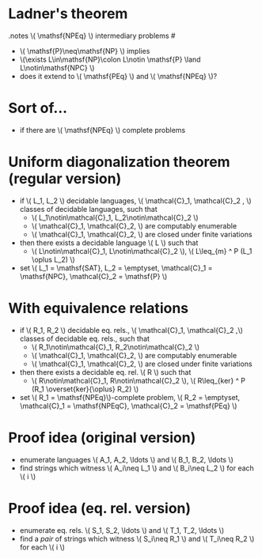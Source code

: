 <!SLIDE bullets incremental>

# Ladner's theorem #
.notes \\( \mathsf{NPEq} \\) intermediary problems #

* \\( \mathsf{P}\neq\mathsf{NP} \\) implies
* \\(\exists L\in\mathsf{NP}\colon L\notin \mathsf{P} \land L\notin\mathsf{NPC}
  \\)
* does it extend to \\( \mathsf{PEq} \\) and \\( \mathsf{NPEq} \\)?

<!SLIDE bullets incremental>

# Sort of... #

* if there are \\( \mathsf{NPEq} \\) complete problems

<!SLIDE bullets incremental small>

# Uniform diagonalization theorem (regular version) #

* if \\( L\_1, L\_2 \\) decidable languages, \\( \mathcal{C}\_1, \mathcal{C}\_2
  \, \\) classes of decidable languages, such that
  * \\( L\_1\notin\mathcal{C}\_1, L\_2\notin\mathcal{C}\_2 \\)
  * \\( \mathcal{C}\_1, \mathcal{C}\_2\, \\) are computably enumerable
  * \\( \mathcal{C}\_1, \mathcal{C}\_2\, \\) are closed under finite variations
* then there exists a decidable language \\( L \\) such that
  * \\( L\notin\mathcal{C}\_1, L\notin\mathcal{C}\_2 \\), \\( L\leq\_{m} ^ P (L\_1 \oplus L\_2) \\)
* set \\( L\_1 = \mathsf{SAT}, L\_2 = \emptyset, \mathcal{C}\_1 = \mathsf{NPC},
  \mathcal{C}\_2 = \mathsf{P} \\)

<!SLIDE bullets small>

# With equivalence relations #

* if \\( R\_1, R\_2 \\) decidable eq. rels., \\( \mathcal{C}\_1, \mathcal{C}\_2 \,\\) classes of decidable eq. rels., such that
  * \\( R\_1\notin\mathcal{C}\_1, R\_2\notin\mathcal{C}\_2 \\)
  * \\( \mathcal{C}\_1, \mathcal{C}\_2\, \\) are computably enumerable
  * \\( \mathcal{C}\_1, \mathcal{C}\_2\, \\) are closed under finite variations
* then there exists a decidable eq. rel. \\( R \\) such that
  * \\( R\notin\mathcal{C}\_1, R\notin\mathcal{C}\_2 \\), \\( R\leq\_{ker} ^ P (R\_1 \overset{ker}{\oplus} R\_2) \\)
* set \\( R\_1 = \mathsf{NPEq}\\)-complete problem, \\( R\_2 = \emptyset,
  \mathcal{C}\_1 = \mathsf{NPEqC}, \mathcal{C}\_2 = \mathsf{PEq} \\)

<!SLIDE bullets incremental>

# Proof idea (original version) #

* enumerate languages \\( A\_1, A\_2, \ldots \\) and \\( B\_1, B\_2, \ldots \\)
* find strings which witness \\( A\_i\neq L\_1 \\) and \\( B\_i\neq L\_2 \\)
  for each \\( i \\)

<!SLIDE bullets>

# Proof idea (eq. rel. version) #

* enumerate eq. rels. \\( S\_1, S\_2, \ldots \\) and \\( T\_1, T\_2, \ldots \\)
* find a *pair* of strings which witness \\( S\_i\neq R\_1 \\) and \\( T\_i\neq
  R\_2 \\) for each \\( i \\)
